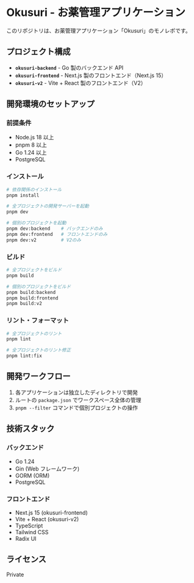 # Okusuri - お薬管理アプリケーション

このリポジトリは、お薬管理アプリケーション「Okusuri」のモノレポです。

## プロジェクト構成

- **`okusuri-backend`** - Go 製のバックエンド API
- **`okusuri-frontend`** - Next.js 製のフロントエンド（Next.js 15）
- **`okusuri-v2`** - Vite + React 製のフロントエンド（V2）

## 開発環境のセットアップ

### 前提条件

- Node.js 18 以上
- pnpm 8 以上
- Go 1.24 以上
- PostgreSQL

### インストール

```bash
# 依存関係のインストール
pnpm install

# 全プロジェクトの開発サーバーを起動
pnpm dev

# 個別のプロジェクトを起動
pnpm dev:backend    # バックエンドのみ
pnpm dev:frontend   # フロントエンドのみ
pnpm dev:v2         # V2のみ
```

### ビルド

```bash
# 全プロジェクトをビルド
pnpm build

# 個別のプロジェクトをビルド
pnpm build:backend
pnpm build:frontend
pnpm build:v2
```

### リント・フォーマット

```bash
# 全プロジェクトのリント
pnpm lint

# 全プロジェクトのリント修正
pnpm lint:fix
```

## 開発ワークフロー

1. 各アプリケーションは独立したディレクトリで開発
2. ルートの `package.json` でワークスペース全体の管理
3. `pnpm --filter` コマンドで個別プロジェクトの操作

## 技術スタック

### バックエンド

- Go 1.24
- Gin (Web フレームワーク)
- GORM (ORM)
- PostgreSQL

### フロントエンド

- Next.js 15 (okusuri-frontend)
- Vite + React (okusuri-v2)
- TypeScript
- Tailwind CSS
- Radix UI

## ライセンス

Private
